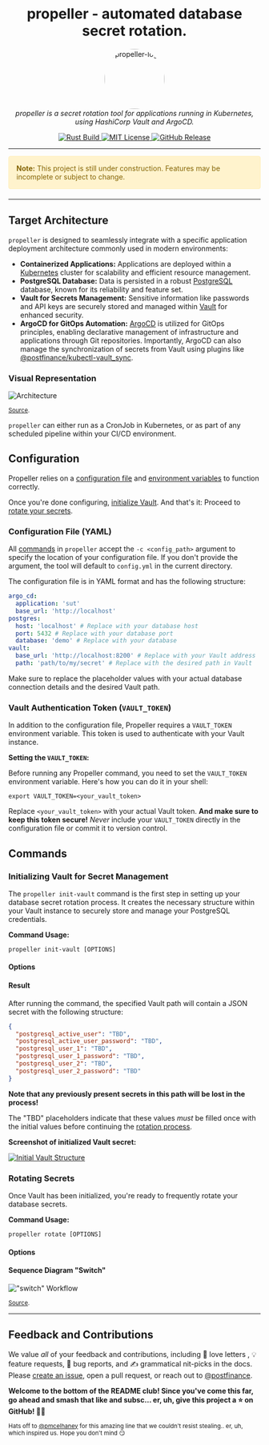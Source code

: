 <h1 align="center">
  propeller - automated database secret rotation.
</h1>

<p align="center">
  <img src="img/logo-circle.png" alt="propeller-logo" width="120px" height="120px" style="border-radius: 50%;" />
  <br />
  <i>
    propeller is a secret rotation tool for applications running in Kubernetes,
    <br/>using HashiCorp Vault and ArgoCD.
  </i>
</p>

<p align="center">
  <a href="https://github.com/postfinance/propeller/actions/workflows/build.yml">
    <img src="https://github.com/postfinance/propeller/actions/workflows/build.yml/badge.svg" alt="Rust Build" />
  </a>
  <a href="https://github.com/postfinance/propeller/blob/main/LICENSE">
    <img src="https://img.shields.io/github/license/postfinance/propeller" alt="MIT License">
  </a>
  <a href="https://github.com/postfinance/propeller/releases">
    <img src="https://img.shields.io/github/v/release/postfinance/propeller" alt="GitHub Release">
  </a>
</p>

<hr />

<div style="padding: 15px; border: 1px solid #ffeeba; border-radius: 4px; color: #856404; background-color: #fff3cd; margin-bottom: 20px;">
  <strong>Note:</strong> This project is still under construction. Features may be incomplete or subject to change.
</div>

<hr />

## Target Architecture

`propeller` is designed to seamlessly integrate with a specific application deployment architecture commonly used in modern environments:

- **Containerized Applications:** Applications are deployed within a [Kubernetes](https://kubernetes.io/) cluster for scalability and efficient resource management.
- **PostgreSQL Database:** Data is persisted in a robust [PostgreSQL](https://www.postgresql.org/) database, known for its reliability and feature set.
- **Vault for Secrets Management:** Sensitive information like passwords and API keys are securely stored and managed within [Vault](https://www.hashicorp.com/products/vault) for enhanced security.
- **ArgoCD for GitOps Automation:** [ArgoCD](https://argoproj.github.io/cd/) is utilized for GitOps principles, enabling declarative management of infrastructure and applications through Git repositories. Importantly, ArgoCD can also manage the synchronization of secrets from Vault using plugins like [@postfinance/kubectl-vault_sync](https://github.com/postfinance/kubectl-vault_sync).

### Visual Representation

![Architecture](https://www.plantuml.com/plantuml/png/VP2nRi8m48PtFyKrB310QDKkKMG1OQ6b4XLLzqjoX0Z7jiuELLNrtHj722gGEjh_tVzzzinvPDysIjpvFJK4npfdr5u8TwYrHSO62jDOeqbx-1O000ii3XMRLfUPKORJrBAnf1Inb32OJXyNJtFn8uJjvh0YYB9Ld2rXez3l33VHgUPI6wL5A4e6d_lQaypMgpJkRsG4w23KtqEQmfa3Klu5lBGviIPFxgPwRgsg2_IrqQ4AhRqUuCfaoskX3soLX-sNBc3uRF9Hxt5qtLdyxxvgEg4R-uSR-z1oOiDa8eDO0g-eksrtdVNSSmh3EDum1RSuXhqnXr7uYn8zvkW8DiRvgilVre5UvkBYshzAY8u5ux7iiWIstZ11M1Oz1jAGz8C9l3DgjoC6HmMJTs96kcmRzGi0)

<small><a href="./docs/application-architecture.puml">Source</a>.</small>

`propeller` can either run as a CronJob in Kubernetes, or as part of any scheduled pipeline within your CI/CD environment.

## Configuration

Propeller relies on a [configuration file](#configuration-file-yaml) and [environment variables](#vault-authentication-token-vault_token) to function correctly.

Once you're done configuring, [initialize Vault](#initializing-vault-for-secret-management).
And that's it: Proceed to [rotate your secrets](#rotating-secrets).

### Configuration File (YAML)

All [commands](#commands) in `propeller` accept the `-c <config_path>` argument to specify the location of your configuration file.
If you don't provide the argument, the tool will default to `config.yml` in the current directory.

The configuration file is in YAML format and has the following structure:

```yaml
argo_cd:
  application: 'sut'
  base_url: 'http://localhost'
postgres:
  host: 'localhost' # Replace with your database host
  port: 5432 # Replace with your database port
  database: 'demo' # Replace with your database
vault:
  base_url: 'http://localhost:8200' # Replace with your Vault address
  path: 'path/to/my/secret' # Replace with the desired path in Vault
```

Make sure to replace the placeholder values with your actual database connection details and the desired Vault path.

### Vault Authentication Token (`VAULT_TOKEN`)

In addition to the configuration file, Propeller requires a `VAULT_TOKEN` environment variable.
This token is used to authenticate with your Vault instance.

**Setting the `VAULT_TOKEN`:**

Before running any Propeller command, you need to set the `VAULT_TOKEN` environment variable.
Here's how you can do it in your shell:

```shell
export VAULT_TOKEN=<your_vault_token>
```

Replace `<your_vault_token>` with your actual Vault token.
**And make sure to keep this token secure!**
_Never_ include your `VAULT_TOKEN` directly in the configuration file or commit it to version control.

## Commands

### Initializing Vault for Secret Management

The `propeller init-vault` command is the first step in setting up your database secret rotation process.
It creates the necessary structure within your Vault instance to securely store and manage your PostgreSQL credentials.

**Command Usage:**

```cookie
propeller init-vault [OPTIONS]
```

#### Options

#### Result

After running the command, the specified Vault path will contain a JSON secret with the following structure:

```json
{
  "postgresql_active_user": "TBD",
  "postgresql_active_user_password": "TBD",
  "postgresql_user_1": "TBD",
  "postgresql_user_1_password": "TBD",
  "postgresql_user_2": "TBD",
  "postgresql_user_2_password": "TBD"
}
```

**Note that any previously present secrets in this path will be lost in the process!**

The "TBD" placeholders indicate that these values _must_ be filled once with the initial values before continuing the [rotation process](#rotating-secrets).

**Screenshot of initialized Vault secret:**

[![Initial Vault Structure](img/initial-vault-structure.png)](img/initial-vault-structure.png)

### Rotating Secrets

Once Vault has been initialized, you're ready to frequently rotate your database secrets.

**Command Usage:**

```cookie
propeller rotate [OPTIONS]
```

#### Options

#### Sequence Diagram "Switch"

!["switch" Workflow](https://www.plantuml.com/plantuml/png/nLF1RjGm4BtxAmPnWKFLRWMNFQ2M8d7X02nmT-qXiUHuZ3tUYh_7cpJOHbQ4gfLwoMx6y-Qzl7c-YIm3fycA5ppYX70qzq4w5iBdkb76vnVu7CYZjHZWvTNLc_TlRvlJ7p9PRlifyX3myELJKxuD0zrzQ4lUMwCa6t92E684EcAeo_lw1LB4U7e4s0aX5PkZP2pwX2XIBzujolRm5NybZ0npFyxmWbtKpq-uo9Y_0_OhZyQskIMf0H_HOJZrPGirJU1bZ0yKT8kexCdQY3DWeRekW9MnjhBy_LVe8Ic5CHQbDQxloNUlDtbhMxRPIdUNwF1WM8srzy3qo7jEkYLSU_WMp33aKY1hAN6XU4pVyfCHRSWElvqglTNH2jXKLHE82lp44BRI5gywtzyGjR6w8-TGCMJpnsBsTgPQtdN6F1qZotjhueYw7xAw-lGxVIs49V9vhhMG71kxhX4KJTxYQLO0DXFcMc__nUSLc9LpYjqOTBOwDyChZquRDrp6PSkNFwMng5ztjetkVs_txfbkz-vSjxjKIh-uGQVJPFy0)

<small><a href="./docs/switch-workflow.puml">Source</a>.</small>

<hr/>

## Feedback and Contributions

We value _all_ of your feedback and contributions, including 💌 love letters , 💡 feature requests, 🐞 bug reports, and ✍️ grammatical nit-picks in the docs. Please [create an issue](https://github.com/postfinance/propeller/issues/new), open a pull request, or reach out to [@postfinance](https://github.com/postfinance).

**Welcome to the bottom of the README club! Since you've come this far, go ahead and smash that like and subsc… er, uh, give this project a ⭐️ on GitHub! 🙏🏼**

<small>Hats off to [@pmcelhaney](https://github.com/pmcelhaney/counterfact) for this amazing line that we couldn't resist stealing.. er, uh, which inspired us. Hope you don't mind 😏</small>
